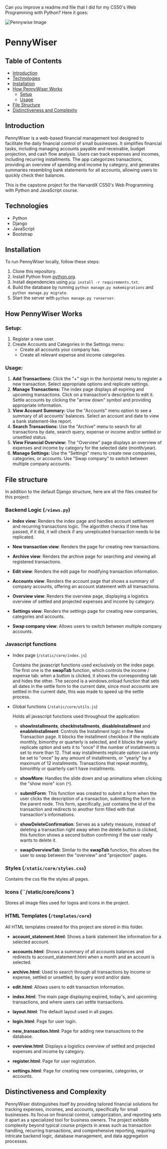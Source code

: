 Can you improve a readme.md file that I did for my CS50's Web Programming with Python? Here it goes:

![Pennywise Image](core/static/core/pennywiser.png)

# PennyWiser

## Table of Contents
- [Introduction](#introduction)
- [Technologies](#technologies)
- [Installation](#installation)
- [How PennyWiser Works](#how-pennywiser-works)
    - [Setup](#setup)
    - [Usage](#usage)
- [File Structure](#file-structure)
- [Distinctiveness and Complexity](#distinctiveness-and-complexity)

## Introduction
PennyWiser is a web-based financial management tool designed to facilitate the daily financial control of small businesses. It simplifies financial tasks, including managing accounts payable and receivable, budget projection, and cash flow analysis. Users can track expenses and incomes, including recurring installments. The app categorizes transactions, providing an overview of spending and income by category, and generates summaries resembling bank statements for all accounts, allowing users to quickly check their balances.

This is the capstone project for the HarvardX CS50's Web Programming with Python and JavaScript course.

## Technologies
- Python
- Django
- JavaScript
- Bootstrap

## Installation
To run PennyWiser locally, follow these steps:
1. Clone this repository.
2. Install Python from [python.org](https://www.python.org/).
3. Install dependencies using `pip install -r requirements.txt`.
4. Build the database by running `python manage.py makemigrations` and `python manage.py migrate`.
5. Start the server with `python manage.py runserver`.

## How PennyWiser Works
### Setup:
1. Register a new user.
2. Create Accounts and Categories in the Settings menu:
    - Create all accounts your company has.
    - Create all relevant expense and income categories.

### Usage:
1. **Add Transactions:** Click the "+" sign in the horizontal menu to register a new transaction. Select appropriate options and replicate settings.
2. **Manage Transactions:** The index page displays all expiring and upcoming transactions. Click on a transaction's description to edit it. Settle accounts by clicking the "arrow down" symbol and providing appropriate information.
3. **View Account Summary:** Use the "Accounts" menu option to see a summary of all accounts' balances. Select an account and date to view a bank statement-like report.
4. **Search Transactions:** Use the "Archive" menu to search for all transactions by date, search query, expense or income and/or settled or unsettled status.
5. **View Financial Overview:** The "Overview" page displays an overview of expenses and income by category for the selected date (month/year).
6. **Manage Settings:** Use the "Settings" menu to create new companies, categories, or accounts. Use "Swap company" to switch between multiple company accounts.

## File structure

In addition to the default Django structure, here are all the files created for this project:

### Backend Logic (`/views.py`)

- **Index view**:
Renders the index page and handles account settlement and recurring transactions logic. The algorithm checks if time has passed, if it did, it will check if any unreplicated transaction needs to be replicated.

- **New transaction view**:
Renders the page for creating new transactions.

- **Archive view**:
Renders the archive page for searching and viewing all registered transactions.

- **Edit view**:
Renders the edit page for modifying transaction information.

- **Accounts view**:
Renders the account page that shows a summary of company accounts, offering an account statement with all transactions.

- **Overview view**:
Renders the overview page, displaying a logistics overview of settled and projected expenses and income by category.

- **Settings view**:
Renders the settings page for creating new companies, categories and accounts.

- **Swap company view**:
Allows users to switch between multiple company accounts.

### Javascript functions

- Index page (`/static/core/index.js`)

    Contains the javascript functions used exclusively on the index page. The first one is the **swapTab** function, which controls the income / expense tab: when a button is clicked, it shows the corresponding tab and hides the other. The second is a windows.onload function that sets all dates in the settle form to the current date, since most accounts are settled in the current date, this was made to speed up the settle process.

- Global functions (`/static/core/utils.js`)

    Holds all javascript functions used throughout the application:

    - **showInstallments**, **checkInstallments**, **disableInstallment** and **enableInstallment**: Controls the Installment logic in the New Transaction page. It blocks the installment checkbox if the replicate monthly, bimonthy or quarterly is selected, and it blocks the yearly replicate option and sets it to "once" if the number of installments is set to more than 12. That way installments replicate option can only be set to "once" by any amount of installments, or "yearly" by a maximum of 12 installments. Transactions that repeat monthly, bimonthly or quarterly can't have installments.

    - **showMore**: Handles the slide down and up animations when clicking the "show more" icon (˅).

    - **submitForm**: This function was created to submit a form when the user clicks the description of a transaction, submitting the form in the parent node. This form, specifically, just contains the id of the transaction and redirects to another form filled with that transaction's informations.

    - **showDeleteConfirmation**: Serves as a safety measure, instead of deleting a transaction right away when the delete button is clicked, this function shows a second button confirming if the user really wants to delete it.

    - **swapOverviewTab**: Similar to the **swapTab** function, this allows the user to swap between the "overview" and "projection" pages.

### Styles (`/static/core/styles.css`)

Contains the css file the styles all pages.

### Icons (``/static/core/icons`)

Stores all image files used for logos and icons in the project.

### HTML Templates (`/templates/core`)

All HTML templates created for this project are stored in this folder.

- **account_statement.html**: Shows a bank statement like information for a selected account.

- **accounts.html**: Shows a summary of all accounts balances and redirects to account_statement.html when a month and an account is selected.

- **archive.html**: Used to search through all transactions by income or expense, settled or unsettled, by query word and/or date.

- **edit.html**: Allows users to edit transaction information.

- **index.html**: The main page displaying expired, today's, and upcoming transactions, and where users can settle transactions.

- **layout.html**: The default layout used in all pages.

- **login.html**: Page for user login.

- **new_transaction.html**: Page for adding new transactions to the database.

- **overview.html**: Displays a logistics overview of settled and projected expenses and income by category.

- **register.html**: Page for user registration.

- **settings.html**: Page for creating new companies, categories, or accounts.

## Distinctiveness and Complexity
PennyWiser distinguishes itself by providing tailored financial solutions for tracking expenses, incomes, and accounts, specifically for small businesses. Its focus on financial control, categorization, and reporting sets it apart as a specialized tool for business owners. The project exhibits complexity beyond typical course projects in areas such as transaction handling, recurring transactions, and comprehensive reporting, requiring intricate backend logic, database management, and data aggregation processes.